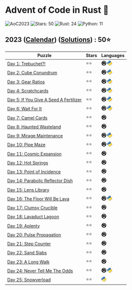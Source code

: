 # Advent of Code in Rust 🦀

![AoC2023](https://img.shields.io/badge/Advent_of_Code-2023-8A2BE2)
![Stars: 50](https://img.shields.io/badge/Stars-50⭐-blue)
![Rust: 24](https://img.shields.io/badge/Rust-24-cyan?logo=Rust)
![Python: 11](https://img.shields.io/badge/Python-11-cyan?logo=Python)

## 2023 ([Calendar](https://adventofcode.com/2023)) ([Solutions](../2023/)) : 50⭐

Puzzle                                                                        | Stars | Languages
----------------------------------------------------------------------------- | ----- | -----------
[Day 1: Trebuchet?!](https://adventofcode.com/2023/day/1)                     | ⭐⭐  | [![Rust](../scripts/assets/rust.png)](../2023/day1/day1.rs) [![Python](../scripts/assets/python.png)](../2023/day1/day1.py)
[Day 2: Cube Conundrum](https://adventofcode.com/2023/day/2)                  | ⭐⭐  | [![Rust](../scripts/assets/rust.png)](../2023/day2/day2.rs) [![Python](../scripts/assets/python.png)](../2023/day2/day2.py)
[Day 3: Gear Ratios](https://adventofcode.com/2023/day/3)                     | ⭐⭐  | [![Rust](../scripts/assets/rust.png)](../2023/day3/day3.rs) [![Python](../scripts/assets/python.png)](../2023/day3/day3.py)
[Day 4: Scratchcards](https://adventofcode.com/2023/day/4)                    | ⭐⭐  | [![Rust](../scripts/assets/rust.png)](../2023/day4/day4.rs) [![Python](../scripts/assets/python.png)](../2023/day4/day4.py)
[Day 5: If You Give A Seed A Fertilizer](https://adventofcode.com/2023/day/5) | ⭐⭐  | [![Rust](../scripts/assets/rust.png)](../2023/day5/day5.rs) [![Python](../scripts/assets/python.png)](../2023/day5/day5_bruteforce.py)
[Day 6: Wait For It](https://adventofcode.com/2023/day/6)                     | ⭐⭐  | [![Rust](../scripts/assets/rust.png)](../2023/day6/day6.rs) [![Python](../scripts/assets/python.png)](../2023/day6/day6.py)
[Day 7: Camel Cards](https://adventofcode.com/2023/day/7)                     | ⭐⭐  | [![Rust](../scripts/assets/rust.png)](../2023/day7/day7.rs)
[Day 8: Haunted Wasteland](https://adventofcode.com/2023/day/8)               | ⭐⭐  | [![Rust](../scripts/assets/rust.png)](../2023/day8/day8.rs)
[Day 9: Mirage Maintenance](https://adventofcode.com/2023/day/9)              | ⭐⭐  | [![Rust](../scripts/assets/rust.png)](../2023/day9/day9.rs) [![Python](../scripts/assets/python.png)](../2023/day9/day9.py)
[Day 10: Pipe Maze](https://adventofcode.com/2023/day/10)                     | ⭐⭐  | [![Rust](../scripts/assets/rust.png)](../2023/day10/day10.rs) [![Python](../scripts/assets/python.png)](../2023/day10/day10.py)
[Day 11: Cosmic Expansion](https://adventofcode.com/2023/day/11)              | ⭐⭐  | [![Rust](../scripts/assets/rust.png)](../2023/day11/day11.rs)
[Day 12: Hot Springs](https://adventofcode.com/2023/day/12)                   | ⭐⭐  | [![Rust](../scripts/assets/rust.png)](../2023/day12/day12.rs)
[Day 13: Point of Incidence](https://adventofcode.com/2023/day/13)            | ⭐⭐  | [![Rust](../scripts/assets/rust.png)](../2023/day13/day13.rs)
[Day 14: Parabolic Reflector Dish](https://adventofcode.com/2023/day/14)      | ⭐⭐  | [![Rust](../scripts/assets/rust.png)](../2023/day14/day14.rs)
[Day 15: Lens Library](https://adventofcode.com/2023/day/15)                  | ⭐⭐  | [![Rust](../scripts/assets/rust.png)](../2023/day15/day15.rs)
[Day 16: The Floor Will Be Lava](https://adventofcode.com/2023/day/16)        | ⭐⭐  | [![Rust](../scripts/assets/rust.png)](../2023/day16/day16.rs) [![Python](../scripts/assets/python.png)](../2023/day16/day16.py)
[Day 17: Clumsy Crucible](https://adventofcode.com/2023/day/17)               | ⭐⭐  | [![Rust](../scripts/assets/rust.png)](../2023/day17/day17.rs)
[Day 18: Lavaduct Lagoon](https://adventofcode.com/2023/day/18)               | ⭐⭐  | [![Rust](../scripts/assets/rust.png)](../2023/day18/day18.rs)
[Day 19: Aplenty](https://adventofcode.com/2023/day/19)                       | ⭐⭐  | [![Rust](../scripts/assets/rust.png)](../2023/day19/day19.rs)
[Day 20: Pulse Propagation](https://adventofcode.com/2023/day/20)             | ⭐⭐  | [![Rust](../scripts/assets/rust.png)](../2023/day20/day20.rs)
[Day 21: Step Counter](https://adventofcode.com/2023/day/21)                  | ⭐⭐  | [![Rust](../scripts/assets/rust.png)](../2023/day21/day21.rs)
[Day 22: Sand Slabs](https://adventofcode.com/2023/day/22)                    | ⭐⭐  | [![Rust](../scripts/assets/rust.png)](../2023/day22/day22.rs)
[Day 23: A Long Walk](https://adventofcode.com/2023/day/23)                   | ⭐⭐  | [![Rust](../scripts/assets/rust.png)](../2023/day23/day23.rs)
[Day 24: Never Tell Me The Odds](https://adventofcode.com/2023/day/24)        | ⭐⭐  | [![Rust](../scripts/assets/rust.png)](../2023/day24/day24.rs) [![Python](../scripts/assets/python.png)](../2023/day24/day24.py)
[Day 25: Snowverload](https://adventofcode.com/2023/day/25)                   | ⭐⭐  | [![Python](../scripts/assets/python.png)](../2023/day25/day25.py)
